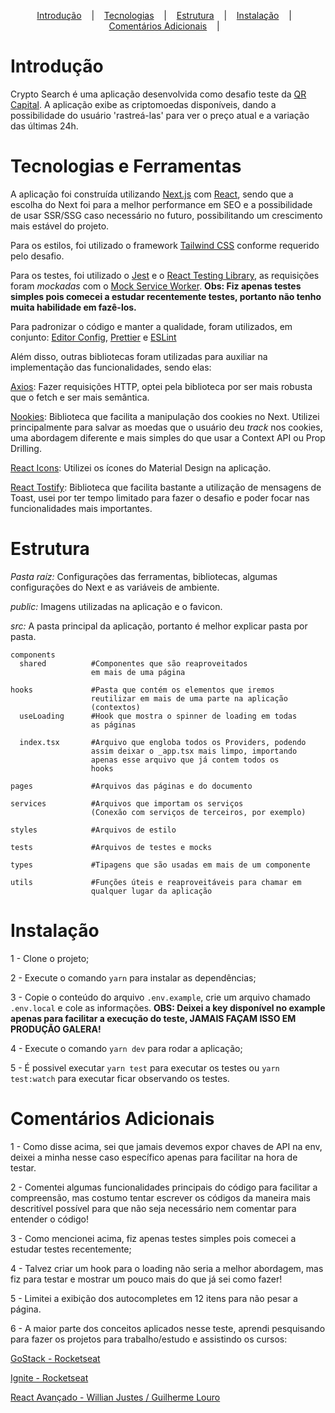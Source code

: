 <p align="center">
  <a href="#Introdução">Introdução</a>
  &nbsp;&nbsp;&nbsp;|&nbsp;&nbsp;&nbsp;
  <a href="#Tecnologias-e-Ferramentas">Tecnologias</a>
  &nbsp;&nbsp;&nbsp;|&nbsp;&nbsp;&nbsp;
  <a href="#Estrutura">Estrutura</a>
  &nbsp;&nbsp;&nbsp;|&nbsp;&nbsp;&nbsp;
  <a href="#Instalação">Instalação</a>
  &nbsp;&nbsp;&nbsp;|&nbsp;&nbsp;&nbsp;
  <a href="#Comentários-Adicionais">Comentários Adicionais</a>
  &nbsp;&nbsp;&nbsp;|&nbsp;&nbsp;&nbsp;
</p>

# Introdução

Crypto Search é uma aplicação desenvolvida como desafio teste da [QR Capital](https://www.qr.capital/pt/). A aplicação
exibe as criptomoedas disponíveis, dando a possibilidade do usuário 'rastreá-las' para ver o preço atual e a variação das
últimas 24h.

# Tecnologias e Ferramentas

A aplicação foi construída utilizando [Next.js](https://nextjs.org/docs/getting-started) com [React](https://pt-br.reactjs.org/), sendo que a escolha do Next foi para a melhor performance em SEO e a possibilidade de usar SSR/SSG caso necessário no futuro, possibilitando um crescimento mais estável do projeto.

Para os estilos, foi utilizado o framework [Tailwind CSS](https://tailwindcss.com/) conforme requerido pelo desafio.

Para os testes, foi utilizado o [Jest](https://jestjs.io/pt-BR/) e o [React Testing Library](https://testing-library.com/docs/react-testing-library/intro/), as requisições foram *mockadas* com o [Mock Service Worker](https://mswjs.io/). **Obs: Fiz apenas testes simples pois comecei a estudar recentemente testes, portanto não tenho muita habilidade em fazê-los.**

Para padronizar o código e manter a qualidade, foram utilizados, em conjunto: [Editor Config](https://editorconfig.org/), [Prettier](https://prettier.io/) e [ESLint](https://eslint.org/)

Além disso, outras bibliotecas foram utilizadas para auxiliar na implementação das funcionalidades, sendo elas:

[Axios](https://github.com/axios/axios): Fazer requisições HTTP, optei pela biblioteca por ser mais robusta que o fetch e ser mais semântica.

[Nookies](https://github.com/maticzav/nookies): Biblioteca que facilita a manipulação dos cookies no Next. Utilizei principalmente para salvar as moedas que o usuário deu *track* nos cookies, uma abordagem diferente e mais simples do que usar a Context API ou Prop Drilling.

[React Icons](https://react-icons.github.io/react-icons/): Utilizei os ícones do Material Design na aplicação.

[React Tostify](https://fkhadra.github.io/react-toastify/introduction): Biblioteca que facilita bastante a utilização de mensagens de Toast, usei por ter tempo limitado para fazer o desafio e poder focar nas funcionalidades mais importantes.

# Estrutura

*Pasta raíz:* Configurações das ferramentas, bibliotecas, algumas configurações do Next e as variáveis de ambiente.

*public:* Imagens utilizadas na aplicação e o favicon.

*src:* A pasta principal da aplicação, portanto é melhor explicar pasta por pasta.

```
components
  shared          #Componentes que são reaproveitados
                  em mais de uma página

hooks             #Pasta que contém os elementos que iremos
                  reutilizar em mais de uma parte na aplicação
                  (contextos)
  useLoading      #Hook que mostra o spinner de loading em todas
                  as páginas

  index.tsx       #Arquivo que engloba todos os Providers, podendo
                  assim deixar o _app.tsx mais limpo, importando
                  apenas esse arquivo que já contem todos os
                  hooks

pages             #Arquivos das páginas e do documento

services          #Arquivos que importam os serviços
                  (Conexão com serviços de terceiros, por exemplo)

styles            #Arquivos de estilo

tests             #Arquivos de testes e mocks

types             #Tipagens que são usadas em mais de um componente

utils             #Funções úteis e reaproveitáveis para chamar em
                  qualquer lugar da aplicação
```

# Instalação

1 - Clone o projeto;

2 - Execute o comando ```yarn``` para instalar as dependências;

3 - Copie o conteúdo do arquivo ```.env.example```, crie um arquivo chamado ```.env.local``` e cole as informações.
**OBS: Deixei a key disponível no example apenas para facilitar a execução do teste, JAMAIS FAÇAM ISSO EM PRODUÇÃO GALERA!**

4 - Execute o comando ```yarn dev``` para rodar a aplicação;

5 - É possivel executar ```yarn test``` para executar os testes ou ```yarn test:watch``` para executar ficar observando os testes.

# Comentários Adicionais

1 - Como disse acima, sei que jamais devemos expor chaves de API na env, deixei a minha nesse caso específico apenas para facilitar na hora de testar.

2 - Comentei algumas funcionalidades principais do código para facilitar a compreensão, mas costumo tentar escrever os códigos da maneira mais descritível possível para que não seja necessário nem comentar para entender o código!

3 - Como mencionei acima, fiz apenas testes simples pois comecei a estudar testes recentemente;

4 - Talvez criar um hook para o loading não seria a melhor abordagem, mas fiz para testar e mostrar um pouco mais do que já sei como fazer!

5 - Limitei a exibição dos autocompletes em 12 itens para não pesar a página.

6 - A maior parte dos conceitos aplicados nesse teste, aprendi pesquisando para fazer os projetos para trabalho/estudo e assistindo os cursos:

[GoStack - Rocketseat](https://rocketseat.com.br/)

[Ignite - Rocketseat](https://rocketseat.com.br/)

[React Avançado - Willian Justes / Guilherme Louro](https://reactavancado.com.br/)
